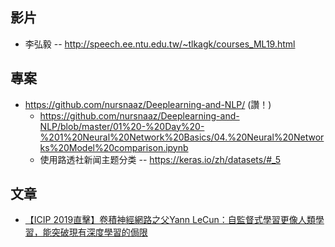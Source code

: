 ## 影片

* 李弘毅 -- http://speech.ee.ntu.edu.tw/~tlkagk/courses_ML19.html

## 專案

* https://github.com/nursnaaz/Deeplearning-and-NLP/ (讚！)
    * https://github.com/nursnaaz/Deeplearning-and-NLP/blob/master/01%20-%20Day%20-%201%20Neural%20Network%20Basics/04.%20Neural%20Networks%20Model%20comparison.ipynb
    * 使用路透社新闻主题分类 --  https://keras.io/zh/datasets/#_5

## 文章

* [【ICIP 2019直擊】卷積神經網路之父Yann LeCun：自監督式學習更像人類學習，能突破現有深度學習的侷限](https://www.ithome.com.tw/news/133264)

